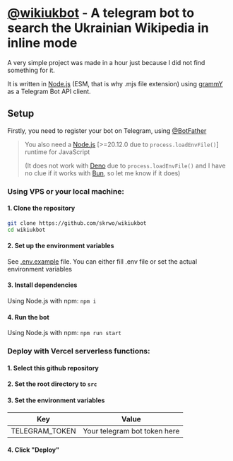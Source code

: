 # [@wikiukbot](https://t.me/wikiukbot) - A telegram bot to search the Ukrainian Wikipedia in inline mode

A very simple project was made in a hour just because I did not find something for it.

It is written in [Node.js](https://nodejs.org) (ESM, that is why .mjs file extension) using [grammY](https://grammy.dev) as a Telegram Bot API client.

## Setup
Firstly, you need to register your bot on Telegram, using [@BotFather](https://t.me/BotFather)


> You also need a [Node.js](https://nodejs.org) [>=20.12.0 due to `process.loadEnvFile()`] runtime for JavaScript
>
>(It does not work with [Deno](https://deno.com) due to `process.loadEnvFile()` and I have no clue if it works with [Bun](https://bun.sh), so let me know if it does)


### Using VPS or your local machine:

#### 1. Clone the repository

```sh
git clone https://github.com/skrwo/wikiukbot
cd wikiukbot
```

#### 2. Set up the environment variables

See [.env.example](./.env.example/) file. You can either fill .env file or set the actual environment variables

#### 3. Install dependencies

Using Node.js with npm: `npm i`

#### 4. Run the bot

Using Node.js with npm: `npm run start`

### Deploy with Vercel serverless functions:

#### 1. Select this github repository

#### 2. Set the root directory to `src`

#### 3. Set the environment variables

|Key|Value|
|---|-----|
|TELEGRAM_TOKEN|Your telegram bot token here|

#### 4. Click "Deploy"